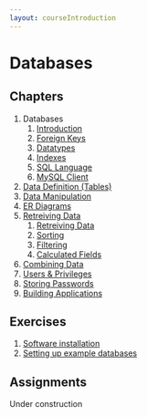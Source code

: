 ```yaml
---
layout: courseIntroduction
---
```


# Databases

## Chapters

1) Databases
   1) [Introduction](chapters/01-databases/introduction/index.md)
   2) [Foreign Keys](chapters/01-databases/foreign-keys/index.md)
   3) [Datatypes](chapters/01-databases/datatypes/index.md)
   4) [Indexes](chapters/01-databases/indexes/index.md)
   5) [SQL Language](chapters/01-databases/sql-language/index.md)
   6) [MySQL Client](chapters/01-databases/mysql-client/index.md)
2) [Data Definition (Tables)](chapters/02-tables/index.md)
3) [Data Manipulation](chapters/03-data/index.md)
4) [ER Diagrams](chapters/04-er-diagrams/index.md)
5) [Retreiving Data](chapters/05-retreiving-data/index.md)
   1) [Retreiving Data](chapters/05-data/retreiving/index.md)
   2) [Sorting](chapters/05-data/sorting/index.md)
   3) [Filtering](chapters/05-data/filtering/index.md)
   4) [Calculated Fields](chapters/05-data/calculated-fields/index.md)
6) [Combining Data](chapters/06-combining-data/index.md)
7) [Users & Privileges](chapters/07-users-and-privileges/index.md)
8) [Storing Passwords](chapters/08-passwords/index.md)
9)  [Building Applications](chapters/09-applications/index.md)

## Exercises

1) [Software installation](exercises/01-software-installation/index.md)
2) [Setting up example databases](exercises/02-example-databases/index.md)

## Assignments

Under construction

